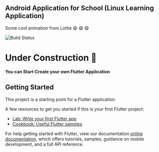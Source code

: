 ## Android Application for School (Linux Learning Application)
Some cool animation from Lottie :smile: :smile: :smile:

![Build Status](http://img.shields.io/travis/badges/badgerbadgerbadger.svg?style=flat-square)

# Under Construction :construction:


**You can Start Create your own Flutter Application**
## Getting Started

This project is a starting point for a Flutter application.

A few resources to get you started if this is your first Flutter project:

- [Lab: Write your first Flutter app](https://flutter.dev/docs/get-started/codelab)
- [Cookbook: Useful Flutter samples](https://flutter.dev/docs/cookbook)

For help getting started with Flutter, view our documentation
[online documentation](https://flutter.dev/docs), which offers tutorials,
samples, guidance on mobile development, and a full API reference.
